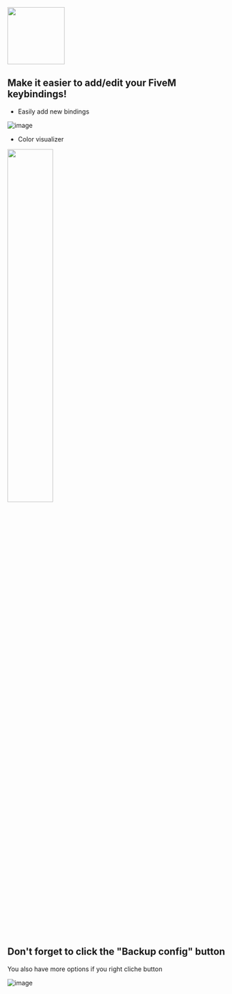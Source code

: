 <img src="https://user-images.githubusercontent.com/35222814/157722022-c7cc57e9-d525-405d-8d9e-ae1d478e9017.png" height="128px"/><br>
## Make it easier to add/edit your FiveM keybindings!
- Easily add new bindings

 ![image](https://user-images.githubusercontent.com/35222814/157725907-ff16bfbb-e17e-4bd7-98fa-fa73a6d034b4.png)
 
- Color visualizer

<img src="https://user-images.githubusercontent.com/35222814/157725252-7742da21-b5db-4f15-b0ee-ba252bf569da.gif" width="45%"></img>


## Don't forget to click the "Backup config" button
You also have more options if you right cliche button

![image](https://user-images.githubusercontent.com/35222814/157726238-02a0b7b4-b35a-4f54-976d-14dbf4a1a0be.png)
